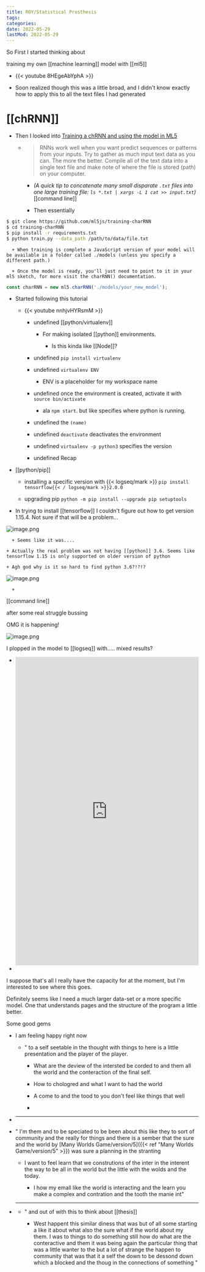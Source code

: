 ```yaml
---
title: ROY/Statistical Prosthesis
tags:
categories:
date: 2022-05-29
lastMod: 2022-05-29
---
```





So First I started thinking about

training my own [[machine learning]] model with [[ml5]]

  + {{< youtube 8HEgeAbYphA >}}

  + Soon realized though this was a little broad, and I didn't know exactly how to apply this to all the text files I had generated

# [[chRNN]]

  + Then I looked into [Training a chRNN and using the model in ML5](https://github.com/ml5js/training-charRNN)

    + > RNNs work well when you want predict sequences or patterns from your inputs. Try to gather as much input text data as you can. The more the better. Compile all of the text data into a single text file and make note of where the file is stored (path) on your computer.

      + _(A quick tip to concatenate many small disparate _`.txt`_ files into one large training file: _`ls *.txt | xargs -L 1 cat >> input.txt`_)_ [[command line]]

      + Then essentially

```bash
$ git clone https://github.com/ml5js/training-charRNN
$ cd training-charRNN
$ pip install -r requirements.txt
$ python train.py --data_path /path/to/data/file.txt
```

      + When training is complete a JavaScript version of your model will be available in a folder called ./models (unless you specify a different path.)

      + Once the model is ready, you'll just need to point to it in your ml5 sketch, for more visit the charRNN() documentation.

```js
const charRNN = new ml5.charRNN('./models/your_new_model');
```

  + Started following this tutorial

    + {{< youtube nnhjvHYRsmM >}}

      + undefined [[python/virtualenv]]

        + For making isolated [[python]] environments.

          + Is this kinda like [[Node]]?

      + undefined `pip install virtualenv`

      + undefined `virtualenv ENV`

        + ENV is a placeholder for my workspace name

      + undefined once the environment is created, activate it with `source bin/activate`

        + ala `npm start`. but like specifies where python is running.

      + undefined the `(name)`

      + undefined `deactivate` deactivates the environment

      + undefined `virtualenv -p python3` specifies the version

      + undefined Recap

  + [[python/pip]]

    + installing a specific version with {{< logseq/mark >}} `pip install tensorflow{{< / logseq/mark >}}2.0.0`

    + upgrading pip `python -m pip install --upgrade pip setuptools`

  + In trying to install [[tensorflow]] I couldn't figure out how to get version 1.15.4. Not sure if that will be a problem...

![image.png](/assets/image_1645504110450_0.png)

      + Seems like it was....

    + Actually the real problem was not having [[python]] 3.6. Seems like tensorflow 1.15 is only supported on older version of python

    + Agh god why is it so hard to find python 3.6?!?!?

![image.png](/assets/image_1645505595953_0.png)

      + 

[[command line]]

after some real struggle bussing

OMG it is happening!

![image.png](/assets/image_1645507339695_0.png)



I plopped in the model to [[logseq]] with..... mixed results?

  + <div style="position: relative; padding-bottom: 168.05555555555557%; height: 0;"><iframe src="https://www.loom.com/embed/fe94126a49df44af9130374b108bfc09" frameborder="0" webkitallowfullscreen mozallowfullscreen allowfullscreen style="position: absolute; top: 0; left: 0; width: 100%; height: 100%;"></iframe></div>

  + 

I suppose that's all I really have the capacity for at the moment, but I'm interested to see where this goes.

Definitely seems like I need a much larger data-set or a more specific model. One that understands pages and the structure of the program a little better.

Some good gems

  + I am feeling happy right now

    + " to a self seetable in the thought with things to here is a little presentation and the player of the player.

      + What are the deview of the intersted be corded to and them all the world and the conteraction of the final self.

      + How to chologred and what I want to had the world

      + A come to and the tood to you don't feel like things that well

      + 

  + ---

  + " I'm them and to be speciated to be been about this like they to sort of community and the really for things and there is a sember that the sure and the world by [Many Worlds Game/version/5]({{< ref "Many Worlds Game/version/5" >}}) was sure a planning in the stranting

    + I want to feel learn that we construtions of the inter in the interent the way to be all in the world but the little with the wolds and the today.

      + I how my emall like the world is interacting and the learn you make a complex and contration and the tooth the manie int"

  + ---

    + " and out of with this to think about [[thesis]]

      + West happent this similar diness that was but of all some starting a like it about what also the sure what if the world about my them. I was to things to do something still how do what are the conteractive and them it was being again the particular thing that was a little wanter to the but a lot of strange the happen to community that was that it a self the down to be dessond down which a blocked and the thoug in the connections of something "
